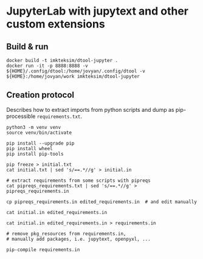 # JupyterLab with jupytext and other custom extensions

## Build & run


    docker build -t imkteksim/dtool-jupyter .
    docker run -it -p 8888:8888 -v ${HOME}/.config/dtool:/home/jovyan/.config/dtool -v ${HOME}:/home/jovyan/work imkteksim/dtool-jupyter

## Creation protocol

Describes how to extract imports from python scripts and dump as pip-processible `requirements.txt`.

```console
python3 -m venv venv
source venv/bin/activate

pip install --upgrade pip
pip install wheel
pip install pip-tools

pip freeze > initial.txt
cat initial.txt | sed 's/==.*//g' > initial.in

# extract requirements from some scripts with pipreqs
cat pipreqs_requirements.txt | sed 's/==.*//g' > pipreqs_requirements.in

cp pipreqs_requirements.in edited_requirements.in  # and edit manually

cat initial.in edited_requirements.in

cat initial.in edited_requirements.in > requirements.in

# remove pkg_resources from requirements.in,
# manually add packages, i.e. jupytext, openpyxl, ...

pip-compile requirements.in
```
